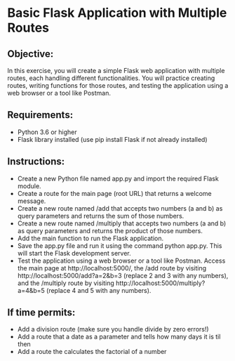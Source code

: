 # Basic Flask Application with Multiple Routes

## Objective:
In this exercise, you will create a simple Flask web application with multiple routes, each handling different functionalities. You will practice creating routes, writing functions for those routes, and testing the application using a web browser or a tool like Postman.

## Requirements:

- Python 3.6 or higher
- Flask library installed (use pip install Flask if not already installed)

## Instructions:

- Create a new Python file named app.py and import the required Flask module.
- Create a route for the main page (root URL) that returns a welcome message.
- Create a new route named /add that accepts two numbers (a and b) as query parameters and returns the sum of those numbers.
- Create a new route named /multiply that accepts two numbers (a and b) as query parameters and returns the product of those numbers.
- Add the main function to run the Flask application.
- Save the app.py file and run it using the command python app.py. This will start the Flask development server.
- Test the application using a web browser or a tool like Postman. Access the main page at http://localhost:5000/, the /add route by visiting http://localhost:5000/add?a=2&b=3 (replace 2 and 3 with any numbers), and the /multiply route by visiting http://localhost:5000/multiply?a=4&b=5 (replace 4 and 5 with any numbers).

## If time permits:
- Add a division route (make sure you handle divide by zero errors!)
- Add a route that a date as a parameter and tells how many days it is til then
- Add a route the calculates the factorial of a number
